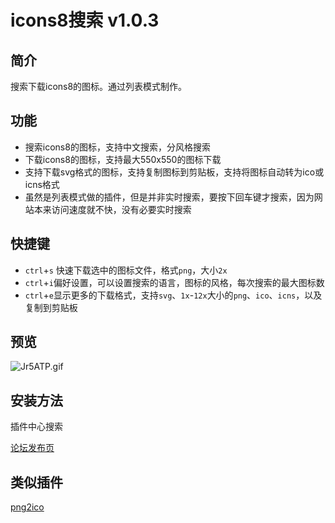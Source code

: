 # icons8搜索 v1.0.3

## 简介

搜索下载icons8的图标。通过列表模式制作。

## 功能

- 搜索icons8的图标，支持中文搜索，分风格搜索
- 下载icons8的图标，支持最大550x550的图标下载
- 支持下载svg格式的图标，支持复制图标到剪贴板，支持将图标自动转为ico或icns格式
- 虽然是列表模式做的插件，但是并非实时搜索，要按下回车键才搜索，因为网站本来访问速度就不快，没有必要实时搜索

## 快捷键

- `ctrl`+`s` 快速下载选中的图标文件，格式`png`，大小`2x`
- `ctrl`+`i`偏好设置，可以设置搜索的语言，图标的风格，每次搜索的最大图标数
- `ctrl`+`e`显示更多的下载格式，支持`svg`、`1x`-`12x`大小的`png`、`ico`、`icns`，以及复制到剪贴板

## 预览

![Jr5ATP.gif](https://s1.ax1x.com/2020/04/25/Jr5ATP.gif)

## 安装方法

插件中心搜索

[论坛发布页](https://yuanliao.info/d/1505)

## 类似插件

[png2ico](https://yuanliao.info/d/346)
